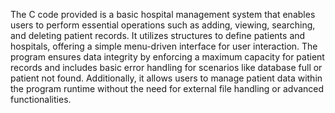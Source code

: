 The C code provided is a basic hospital management system that enables users to perform essential operations such as adding, viewing, searching, and deleting patient records. It utilizes structures to define patients and hospitals, offering a simple menu-driven interface for user interaction. The program ensures data integrity by enforcing a maximum capacity for patient records and includes basic error handling for scenarios like database full or patient not found. Additionally, it allows users to manage patient data within the program runtime without the need for external file handling or advanced functionalities.

